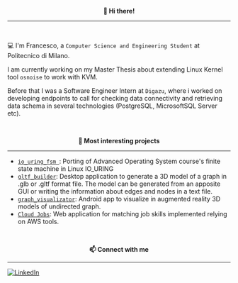 <p align="center" style="font-weight:bold"> 👋 <b>Hi there!</b> <p>

---
<br />
  
💻 I'm Francesco, a `Computer Science and Engineering Student` at Politecnico di Milano.
  
  I am currently working on my Master Thesis about extending Linux Kernel tool `osnoise` to work with KVM. 
 
  Before that I was a Software Engineer Intern at `Digazu`, where i worked on developing endpoints to call for checking data connectivity and retrieving data schema in several technologies (PostgreSQL, MicrosoftSQL Server etc).
  
<br />
<p align="center" style="font-weight:bold"> 🔨 <b> Most interesting projects </b> <p>

---
* [`io_uring_fsm `](https://github.com/francescoaristei/io_uring_fsm): Porting of Advanced Operating System course's finite state machine in Linux IO_URING
* [`gltf_builder`](https://github.com/francescoaristei/gltf_builder): Desktop application to generate a 3D model of a graph in .glb or .gltf format file. The model can be generated from an apposite GUI or writing the information about edges and nodes in a text file.
* [`graph_visualizator`](https://github.com/francescoaristei/graph_visualizator): Android app to visualize in augmented reality 3D models of undirected graph.
* [`Cloud Jobs`](https://github.com/francescoaristei/Cloud-Jobs): Web application for matching job skills implemented relying on AWS tools.
  
  
<br />
<p align="center" style="font-weight:bold"> 📫 <b>Connect with me</b> <p>

---

[![LinkedIn](https://img.shields.io/badge/linkedin-%230077B5.svg?style=for-the-badge&logo=linkedin&logoColor=white)](https://www.linkedin.com/in/francesco-aristei-553828208/)
